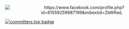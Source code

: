 <div align="center">
  <img src="https://ruii.site/images/c.gif" alt="https://www.facebook.com/profile.php?id=61559259687199&mibextid=ZbWKwL">
</div>

[![committers.top badge](https://user-badge.committers.top/philippines/ruingl.svg)](https://user-badge.committers.top/philippines/ruingl)
